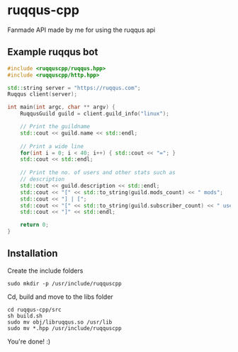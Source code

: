 # ruqqus-cpp
Fanmade API made by me for using the ruqqus api

## Example ruqqus bot
```cpp
#include <ruqquscpp/ruqqus.hpp>
#include <ruqquscpp/http.hpp>

std::string server = "https://ruqqus.com";
Ruqqus client(server);

int main(int argc, char ** argv) {
	RuqqusGuild guild = client.guild_info("linux");

	// Print the guildname
	std::cout << guild.name << std::endl;
	
	// Print a wide line
	for(int i = 0; i < 40; i++) { std::cout << "="; }
	std::cout << std::endl;
	
	// Print the no. of users and other stats such as
	// description
	std::cout << guild.description << std::endl;
	std::cout << "[" << std::to_string(guild.mods_count) << " mods";
	std::cout << "] | [";
	std::cout << "[" << std::to_string(guild.subscriber_count) << " users";
	std::cout << "]" << std::endl;

	return 0;
}
```

## Installation

Create the include folders
```
sudo mkdir -p /usr/include/ruqquscpp
```

Cd, build and move to the libs folder
```
cd ruqqus-cpp/src
sh build.sh
sudo mv obj/libruqqus.so /usr/lib
sudo mv *.hpp /usr/include/ruqquscpp
```

You're done! :)
